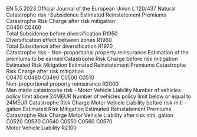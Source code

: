 EN  5.5.2023 Official Journal of the European Union L 120/437
 Natural Catastrophe risk -Subsidence  Estimated 
Reinstatement 
Premiums  Catastrophe Risk 
Charge after risk 
mitigation  
C0450  C0460  
Total Subsidence before diversification  R1950  
Diversification effect between zones  R1960  
Total Subsidence after diversification  R1970  
Catastrophe risk - Non-proportional property 
reinsurance  Estimation of the 
premiums to be 
earned  Catastrophe Risk 
Charge before 
risk mitigation  Estimated Risk 
Mitigation  Estimated 
Reinstatement 
Premiums  Catastrophe Risk 
Charge after risk 
mitigation  
C0470  C0480  C0490  C0500  C0510  
Non-proportional property reinsurance  R2000  
Man made catastrophe risk - Motor Vehicle Liability  Number of 
vehicles policy 
limit above 
24MEUR  Number of 
vehicles policy 
limit below or 
equal to 24MEUR  Catastrophe Risk 
Charge Motor 
Vehicle Liability 
before risk miti ­
gation  Estimated Risk 
Mitigation  Estimated 
Reinstatement 
Premiums  Catastrophe Risk 
Charge Motor 
Vehicle Liability 
after risk miti ­
gation  
C0520  C0530  C0540  C0550  C0560  C0570  
Motor Vehicle Liability  R2100